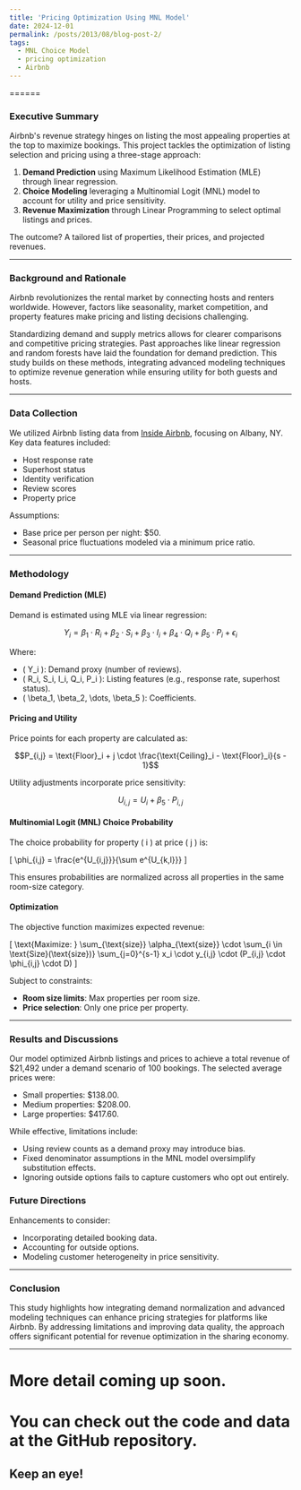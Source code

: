 ```yaml
---
title: 'Pricing Optimization Using MNL Model'
date: 2024-12-01
permalink: /posts/2013/08/blog-post-2/
tags:
  - MNL Choice Model
  - pricing optimization
  - Airbnb
---
```


======

### Executive Summary
Airbnb's revenue strategy hinges on listing the most appealing properties at the top to maximize bookings. This project tackles the optimization of listing selection and pricing using a three-stage approach: 

1. **Demand Prediction** using Maximum Likelihood Estimation (MLE) through linear regression.
2. **Choice Modeling** leveraging a Multinomial Logit (MNL) model to account for utility and price sensitivity.
3. **Revenue Maximization** through Linear Programming to select optimal listings and prices.

The outcome? A tailored list of properties, their prices, and projected revenues.

---

### Background and Rationale
Airbnb revolutionizes the rental market by connecting hosts and renters worldwide. However, factors like seasonality, market competition, and property features make pricing and listing decisions challenging.

Standardizing demand and supply metrics allows for clearer comparisons and competitive pricing strategies. Past approaches like linear regression and random forests have laid the foundation for demand prediction. This study builds on these methods, integrating advanced modeling techniques to optimize revenue generation while ensuring utility for both guests and hosts.

---

### Data Collection
We utilized Airbnb listing data from [Inside Airbnb](https://insideairbnb.com/get-the-data/), focusing on Albany, NY. Key data features included:

- Host response rate
- Superhost status
- Identity verification
- Review scores
- Property price

Assumptions:
- Base price per person per night: $50.
- Seasonal price fluctuations modeled via a minimum price ratio.

---

### Methodology

#### **Demand Prediction (MLE)**
Demand is estimated using MLE via linear regression:

```math
Y_i = \beta_1 \cdot R_i + \beta_2 \cdot S_i + \beta_3 \cdot I_i + \beta_4 \cdot Q_i + \beta_5 \cdot P_i + \epsilon_{i}
```

Where:
- \( Y_i \): Demand proxy (number of reviews).
- \( R_i, S_i, I_i, Q_i, P_i \): Listing features (e.g., response rate, superhost status).
- \( \beta_1, \beta_2, \dots, \beta_5 \): Coefficients.

#### **Pricing and Utility**
Price points for each property are calculated as:

```math
P_{i,j} = \text{Floor}_i + j \cdot \frac{\text{Ceiling}_i - \text{Floor}_i}{s - 1}
```

Utility adjustments incorporate price sensitivity:

```math
U_{i,j} = U_i + \beta_5 \cdot P_{i,j}
```

#### **Multinomial Logit (MNL) Choice Probability**
The choice probability for property \( i \) at price \( j \) is:

\[
\phi_{i,j} = \frac{e^{U_{i,j}}}{\sum e^{U_{k,l}}}
\]

This ensures probabilities are normalized across all properties in the same room-size category.

#### **Optimization**
The objective function maximizes expected revenue:

\[
\text{Maximize: } \sum_{\text{size}} \alpha_{\text{size}} \cdot \sum_{i \in \text{Size}(\text{size})} \sum_{j=0}^{s-1} x_i \cdot y_{i,j} \cdot (P_{i,j} \cdot \phi_{i,j} \cdot D)
\]

Subject to constraints:
- **Room size limits**: Max properties per room size.
- **Price selection**: Only one price per property.

---

### Results and Discussions
Our model optimized Airbnb listings and prices to achieve a total revenue of $21,492 under a demand scenario of 100 bookings. The selected average prices were:
- Small properties: $138.00.
- Medium properties: $208.00.
- Large properties: $417.60.

While effective, limitations include:
- Using review counts as a demand proxy may introduce bias.
- Fixed denominator assumptions in the MNL model oversimplify substitution effects.
- Ignoring outside options fails to capture customers who opt out entirely.

### Future Directions
Enhancements to consider:
- Incorporating detailed booking data.
- Accounting for outside options.
- Modeling customer heterogeneity in price sensitivity.

---

### Conclusion
This study highlights how integrating demand normalization and advanced modeling techniques can enhance pricing strategies for platforms like Airbnb. By addressing limitations and improving data quality, the approach offers significant potential for revenue optimization in the sharing economy.

---

More detail coming up soon. 
======

You can check out the code and data at the GitHub repository. 
======

Keep an eye!
------